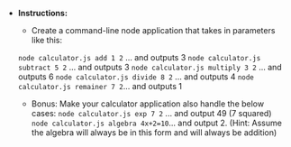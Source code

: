 * **Instructions:**

	* Create a command-line node application that takes in parameters like this:

	`node calculator.js add 1 2` ... and outputs 3
	`node calculator.js subtract 5 2` ... and outputs 3
	`node calculator.js multiply 3 2` ... and outputs 6
	`node calculator.js divide 8 2` ... and outputs 4
	`node calculator.js remainer 7 2`... and outputs 1

	* Bonus: Make your calculator application also handle the below cases:
	`node calculator.js exp 7 2` ... and output 49 (7 squared)
	`node calculator.js algebra 4x+2=10`... and output 2. (Hint: Assume the algebra will always be in this form and will always be addition)


